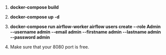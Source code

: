 1. **docker-compose build**
2. **docker-compose up -d**
3. **docker-compose run airflow-worker airflow users create --role Admin --username admin --email admin --firstname admin --lastname admin --password admin**

4. Make sure that your 8080 port is free.
   
